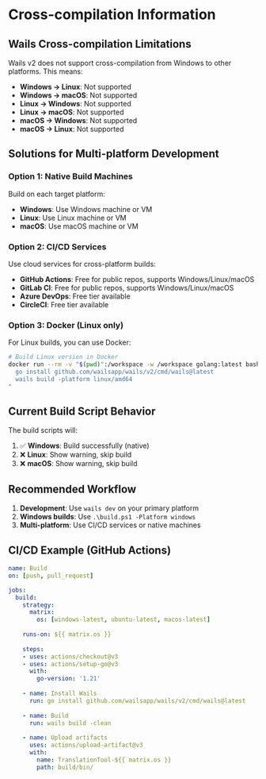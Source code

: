 # Cross-compilation Information

## Wails Cross-compilation Limitations

Wails v2 does not support cross-compilation from Windows to other platforms. This means:

- **Windows → Linux**: Not supported
- **Windows → macOS**: Not supported
- **Linux → Windows**: Not supported
- **Linux → macOS**: Not supported
- **macOS → Windows**: Not supported
- **macOS → Linux**: Not supported

## Solutions for Multi-platform Development

### Option 1: Native Build Machines
Build on each target platform:
- **Windows**: Use Windows machine or VM
- **Linux**: Use Linux machine or VM
- **macOS**: Use macOS machine or VM

### Option 2: CI/CD Services
Use cloud services for cross-platform builds:
- **GitHub Actions**: Free for public repos, supports Windows/Linux/macOS
- **GitLab CI**: Free for public repos, supports Windows/Linux/macOS
- **Azure DevOps**: Free tier available
- **CircleCI**: Free tier available

### Option 3: Docker (Linux only)
For Linux builds, you can use Docker:
```bash
# Build Linux version in Docker
docker run --rm -v "$(pwd)":/workspace -w /workspace golang:latest bash -c "
  go install github.com/wailsapp/wails/v2/cmd/wails@latest
  wails build -platform linux/amd64
"
```

## Current Build Script Behavior

The build scripts will:
1. ✅ **Windows**: Build successfully (native)
2. ❌ **Linux**: Show warning, skip build
3. ❌ **macOS**: Show warning, skip build

## Recommended Workflow

1. **Development**: Use `wails dev` on your primary platform
2. **Windows builds**: Use `.\build.ps1 -Platform windows`
3. **Multi-platform**: Use CI/CD services or native machines

## CI/CD Example (GitHub Actions)

```yaml
name: Build
on: [push, pull_request]

jobs:
  build:
    strategy:
      matrix:
        os: [windows-latest, ubuntu-latest, macos-latest]
    
    runs-on: ${{ matrix.os }}
    
    steps:
    - uses: actions/checkout@v3
    - uses: actions/setup-go@v3
      with:
        go-version: '1.21'
    
    - name: Install Wails
      run: go install github.com/wailsapp/wails/v2/cmd/wails@latest
    
    - name: Build
      run: wails build -clean
    
    - name: Upload artifacts
      uses: actions/upload-artifact@v3
      with:
        name: TranslationTool-${{ matrix.os }}
        path: build/bin/
```
